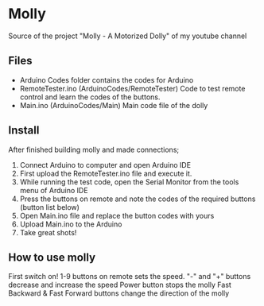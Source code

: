 # Molly
Source of the project "Molly - A Motorized Dolly" of my youtube channel

## Files 
* Arduino Codes folder contains the codes for Arduino
* RemoteTester.ino (ArduinoCodes/RemoteTester)
  Code to test remote control and learn the codes of the buttons.   
* Main.ino (ArduinoCodes/Main)
  Main code file of the dolly
  
## Install
After finished building molly and made connections;
1. Connect Arduino to computer and open Arduino IDE
2. First upload the RemoteTester.ino file and execute it.
3. While running the test code, open the Serial Monitor from the tools menu of Arduino IDE
4. Press the buttons on remote and note the codes of the required buttons (button list below)
5. Open Main.ino file and replace the button codes with yours
6. Upload Main.ino to the Arduino
7. Take great shots!

## How to use molly
First switch on!
1-9 buttons on remote sets the speed.
"-" and "+" buttons decrease and increase the speed
Power button stops the molly
Fast Backward & Fast Forward buttons change the direction of the molly
